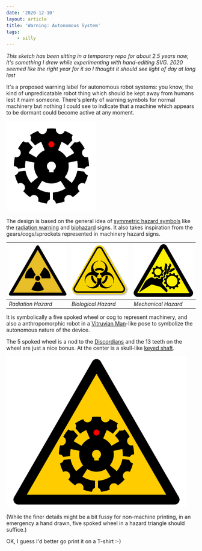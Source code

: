```yaml
---
date: '2020-12-10'
layout: article
title: 'Warning: Autonomous System'
tags:
    - silly
---
```


*This sketch has been sitting in a temporary repo for about 2.5 years now, it's
something I drew while experimenting with hand-editing SVG.
2020 seemed like the right year for it so I thought it should see light of day at long last*

It's a proposed warning label for autonomous robot systems: you know, the kind
of unpredicatable robot thing which should be kept away from humans lest it maim
someone. There's plenty of warning symbols for normal machinery but nothing I could see
to indicate that a machine which appears to be dormant could become active at 
any moment.

![Autonomous System](img/autonomous-system-whitebackground.svg)

The design is based on the general idea of [symmetric hazard symbols](https://en.wikipedia.org/wiki/Hazard_symbol) like
the [radiation warning](http://www.mub.eps.manchester.ac.uk/nuclearhitchhiker/?p=665)
and [biohazard](https://en.wikipedia.org/wiki/Biological_hazard) signs.  It also takes
inspiration from the gears/cogs/sprockets represented in machinery hazard signs.

| ![Radiation Hazard](img/radioactive.png) | ![Biological Hazard](img/biohazard.png) | ![Mechanical Hazard](img/gears.png) |
| --- | --- | --- |
| *Radiation Hazard* | *Biological Hazard* | *Mechanical Hazard* |

It is symbolically a five spoked wheel or cog to represent machinery,
and also a anthropomorphic robot in a
[Vitruvian Man](https://en.wikipedia.org/wiki/Vitruvian_Man)-like
pose to symbolize the autonomous nature of the device.

The 5 spoked wheel is a nod to the [Discordians](https://en.wikipedia.org/wiki/Discordianism)
and the 13 teeth on the wheel are just a nice bonus.  At the center is a 
skull-like [keyed shaft](https://en.wikipedia.org/wiki/Key_%28engineering%29).

![Autonomous System Hazard](img/autonomous-system-hazard.svg)

(While the finer details might be a bit fussy for non-machine printing,
in an emergency a hand drawn, five spoked wheel in a hazard triangle should suffice.)

OK, I guess I'd better go print it on a T-shirt :-)
